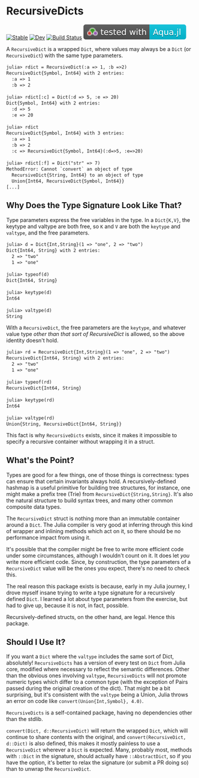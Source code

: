 # RecursiveDicts

[![Stable](https://img.shields.io/badge/docs-stable-blue.svg)](https://mnemnion.github.io/RecursiveDicts.jl/stable/)
[![Dev](https://img.shields.io/badge/docs-dev-blue.svg)](https://mnemnion.github.io/RecursiveDicts.jl/dev/)
[![Build Status](https://github.com/mnemnion/RecursiveDicts.jl/actions/workflows/CI.yml/badge.svg?branch=trunk)](https://github.com/mnemnion/RecursiveDicts.jl/actions/workflows/CI.yml?query=branch%3Atrunk)
[![Aqua](https://raw.githubusercontent.com/JuliaTesting/Aqua.jl/master/badge.svg)](https://github.com/JuliaTesting/Aqua.jl)

A `RecursiveDict` is a wrapped `Dict`, where values may always be a `Dict` (or
`RecursiveDict`) with the same type parameters.

```jldoctest
julia> rdict = RecursiveDict(:a => 1, :b =>2)
RecursiveDict{Symbol, Int64} with 2 entries:
  :a => 1
  :b => 2

julia> rdict[:c] = Dict(:d => 5, :e => 20)
Dict{Symbol, Int64} with 2 entries:
  :d => 5
  :e => 20

julia> rdict
RecursiveDict{Symbol, Int64} with 3 entries:
  :a => 1
  :b => 2
  :c => RecursiveDict{Symbol, Int64}(:d=>5, :e=>20)

julia> rdict[:f] = Dict("str" => 7)
MethodError: Cannot `convert` an object of type
  RecursiveDict{String, Int64} to an object of type
  Union{Int64, RecursiveDict{Symbol, Int64}}
[...]
```

## Why Does the Type Signature Look Like That?

Type parameters express the free variables in the type. In a `Dict{K,V}`, the keytype and
valtype are both free, so `K` and `V` are both the `keytype` and `valtype`, and the free parameters.

```jldoctest
julia> d = Dict{Int,String}(1 => "one", 2 => "two")
Dict{Int64, String} with 2 entries:
  2 => "two"
  1 => "one"

julia> typeof(d)
Dict{Int64, String}

julia> keytype(d)
Int64

julia> valtype(d)
String
```

With a `RecursiveDict`, the free parameters are the `keytype`, and whatever value type
_other than that sort of RecursiveDict_ is allowed, so the above identity doesn't hold.

```jldoctest
julia> rd = RecursiveDict{Int,String}(1 => "one", 2 => "two")
RecursiveDict{Int64, String} with 2 entries:
  2 => "two"
  1 => "one"

julia> typeof(rd)
RecursiveDict{Int64, String}

julia> keytype(rd)
Int64

julia> valtype(rd)
Union{String, RecursiveDict{Int64, String}}
```

This fact is why `RecursiveDicts` exists, since it makes it impossible to specify
a recursive container without wrapping it in a struct.

## What's the Point?

Types are good for a few things, one of those things is correctness: types can ensure
that certain invariants always hold.  A recursively-defined hashmap is a useful
primitive for building tree structures, for instance, one might make a prefix tree (Trie)
from `RecursiveDict{String,String}`.  It's also the natural structure to build syntax
trees, and many other common composite data types.

The `RecursiveDict` struct is nothing more than an immutable container around a `Dict`.
The Julia compiler is very good at inferring through this kind of wrapper and inlining
methods which act on it, so there should be no performance impact from using it.

It's possible that the compiler might be free to write more efficient code under some
circumstances, although I wouldn't count on it.  It does let _you_ write more efficient
code.  Since, by construction, the type parameters of a `RecursiveDict` value will be the
ones you expect, there's no need to check this.

The real reason this package exists is because, early in my Julia journey, I drove myself
insane trying to write a type signature for a recursively defined `Dict`.  I learned a lot
about type parameters from the exercise, but had to give up, because it is not, in fact,
possible.

Recursively-defined structs, on the other hand, are legal. Hence this package.

## Should I Use It?

If you want a `Dict` where the `valtype` includes the same sort of Dict, absolutely!
`RecursiveDicts` has a version of every test on `Dict` from Julia core, modified where
necessary to reflect the semantic differences.  Other than the obvious ones involving
`valtype`, `RecursiveDicts` will not promote numeric types which differ to a common type
(with the exception of Pairs passed during the original creation of the dict).  That
might be a bit surprising, but it's consistent with the `valtype` being a Union, Julia
throws an error on code like `convert(Union{Int,Symbol}, 4.0)`.

`RecursiveDicts` is a self-contained package, having no dependencies other than the
stdlib.

`convert(Dict, d::RecursiveDict)` will return the wrapped `Dict`, which will continue to
share contents with the original, and `convert(RecursiveDict, d::Dict)` is also defined,
this makes it mostly painless to use a `RecursiveDict` wherever a `Dict` is
expected.  Many, probably most, methods with `::Dict` in the signature, should actually
have `::AbstractDict`, so if you have the option, it's better to relax the signature (or
submit a PR doing so) than to unwrap the `RecursiveDict`.
